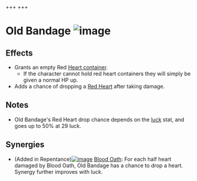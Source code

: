 +++
+++

 # Old Bandage ![image](/image/Old_Bandage.png) 


Effects
---------


* Grants an empty Red [Heart container](/wiki/Heart_container "Heart container").
	+ If the character cannot hold red heart containers they will simply be given a normal HP up.
* Adds a chance of dropping a [Red Heart](/wiki/Red_Heart "Red Heart") after taking damage.


Notes
-------


* Old Bandage's Red Heart drop chance depends on the [luck](/wiki/Luck "Luck") stat, and goes up to 50% at 29 luck.


Synergies
-----------


* (Added in Repentance)[![image](/image/Blood_Oath.png)](/wiki/Blood_Oath "Blood Oath") [Blood Oath](/wiki/Blood_Oath "Blood Oath"): For each half heart damaged by Blood Oath, Old Bandage has a chance to drop a heart. Synergy further improves with luck.


